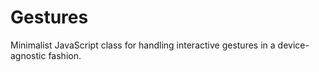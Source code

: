 Gestures
========

Minimalist JavaScript class for handling interactive gestures in a device-agnostic fashion.
